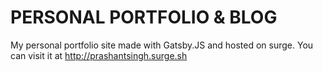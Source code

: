 # PERSONAL PORTFOLIO & BLOG

My personal portfolio site made with Gatsby.JS and hosted on surge. You can visit it at http://prashantsingh.surge.sh
